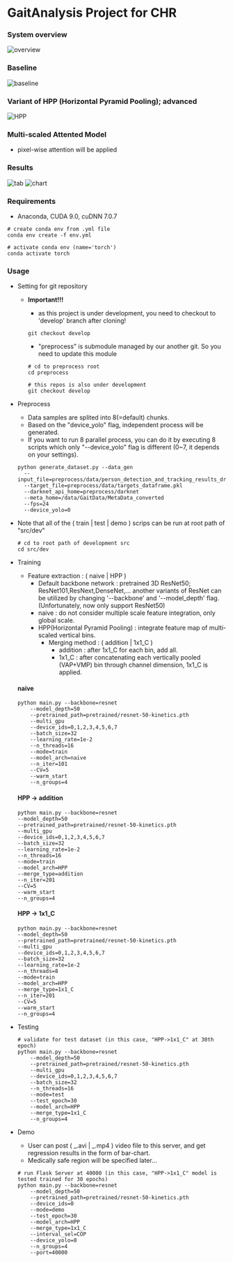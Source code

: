 # GaitAnalysis Project for CHR

### System overview

![overview](./img/overview.png)

### Baseline

![baseline](./img/baseline.png)

### Variant of HPP (Horizontal Pyramid Pooling); advanced

![HPP](./img/HPP.png)

### Multi-scaled Attented Model

- pixel-wise attention will be applied

### Results

![tab](./img/p_tab.png)
![chart](./img/p_chart.png)

### Requirements

- Anaconda, CUDA 9.0, cuDNN 7.0.7

```shell script
# create conda env from .yml file
conda env create -f env.yml

# activate conda env (name='torch')
conda activate torch
```

### Usage

- Setting for git repository

  - **Important!!!**

    - as this project is under development, you need to checkout to 'develop' branch after cloning!

    ```shell script
    git checkout develop
    ```

    - "preprocess" is submodule managed by our another git. So you need to update this module

    ```shell script
    # cd to preprocess root
    cd preprocess

    # this repos is also under development
    git checkout develop
    ```

- Preprocess

  - Data samples are splited into 8(=default) chunks.
  - Based on the "device_yolo" flag, independent process will be generated.
  - If you want to run 8 parallel process, you can do it by executing 8 scripts which only "--device_yolo" flag is different (0~7, it depends on your settings).

  ```shell script
  python generate_dataset.py --data_gen
    --input_file=preprocess/data/person_detection_and_tracking_results_drop.pkl
    --target_file=preprocess/data/targets_dataframe.pkl
    --darknet_api_home=preprocess/darknet
    --meta_home=/data/GaitData/MetaData_converted
    --fps=24
    --device_yolo=0
  ```

- Note that all of the ( train | test | demo ) scrips can be run at root path of "src/dev"

  ```shell script
  # cd to root path of development src
  cd src/dev
  ```

- Training

  - Feature extraction : ( naive | HPP )
    - Default backbone network : pretrained 3D ResNet50; ResNet101,ResNext,DenseNet,... another variants of ResNet can be utilized by changing '--backbone' and '--model_depth' flag. (Unfortunately, now only support ResNet50)
    - naive : do not consider multiple scale feature integration, only global scale.
    - HPP(Horizontal Pyramid Pooling) : integrate feature map of multi-scaled vertical bins.
      - Merging method : ( addition | 1x1_C )
        - addition : after 1x1_C for each bin, add all.
        - 1x1_C : after concatenating each vertically pooled (VAP+VMP) bin through channel dimension, 1x1_C is applied.

  #### naive

  ```shell script
  python main.py --backbone=resnet
      --model_depth=50
      --pretrained_path=pretrained/resnet-50-kinetics.pth
      --multi_gpu
      --device_ids=0,1,2,3,4,5,6,7
      --batch_size=32
      --learning_rate=1e-2
      --n_threads=16
      --mode=train
      --model_arch=naive
      --n_iter=101
      --CV=5
      --warm_start
      --n_groups=4
  ```

  #### HPP -> addition

  ```shell script
  python main.py --backbone=resnet
  --model_depth=50
  --pretrained_path=pretrained/resnet-50-kinetics.pth
  --multi_gpu
  --device_ids=0,1,2,3,4,5,6,7
  --batch_size=32
  --learning_rate=1e-2
  --n_threads=16
  --mode=train
  --model_arch=HPP
  --merge_type=addition
  --n_iter=201
  --CV=5
  --warm_start
  --n_groups=4
  ```

  #### HPP -> 1x1_C

  ```shell script
  python main.py --backbone=resnet
  --model_depth=50
  --pretrained_path=pretrained/resnet-50-kinetics.pth
  --multi_gpu
  --device_ids=0,1,2,3,4,5,6,7
  --batch_size=32
  --learning_rate=1e-2
  --n_threads=8
  --mode=train
  --model_arch=HPP
  --merge_type=1x1_C
  --n_iter=201
  --CV=5
  --warm_start
  --n_groups=4
  ```

- Testing
  ```shell script
  # validate for test dataset (in this case, "HPP->1x1_C" at 30th epoch)
  python main.py --backbone=resnet
      --model_depth=50
      --pretrained_path=pretrained/resnet-50-kinetics.pth
      --multi_gpu
      --device_ids=0,1,2,3,4,5,6,7
      --batch_size=32
      --n_threads=16
      --mode=test
      --test_epoch=30
      --model_arch=HPP
      --merge_type=1x1_C
      --n_groups=4
  ```
- Demo
  - User can post ( _.avi | _.mp4 ) video file to this server, and get regression results in the form of bar-chart.
  - Medically safe region will be specified later...
  ```shell script
  # run Flask Server at 40000 (in this case, "HPP->1x1_C" model is tested trained for 30 epochs)
  python main.py --backbone=resnet
      --model_depth=50
      --pretrained_path=pretrained/resnet-50-kinetics.pth
      --device_ids=0
      --mode=demo
      --test_epoch=30
      --model_arch=HPP
      --merge_type=1x1_C
      --interval_sel=COP
      --device_yolo=8
      --n_groups=4
      --port=40000
  ```
